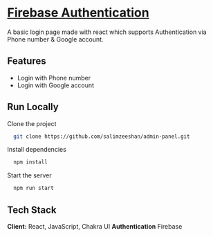 
# [Firebase Authentication](https://auth-firebase-weld.vercel.app/)

A basic login page made with react which supports Authentication via Phone number & Google account.


## Features

- Login with Phone number
- Login with Google account



## Run Locally

Clone the project

```bash
  git clone https://github.com/salimzeeshan/admin-panel.git
```

Install dependencies

```bash
  npm install
```

Start the server

```bash
  npm run start
```


## Tech Stack

**Client:** React, JavaScript, Chakra UI
**Authentication** Firebase

